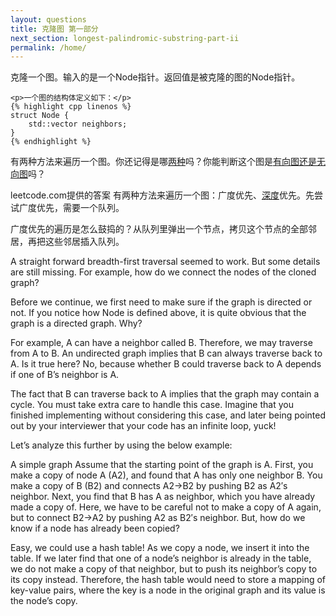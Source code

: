 ```yaml
---
layout: questions
title: 克隆图 第一部分
next_section: longest-palindromic-substring-part-ii
permalink: /home/
---
```


<div class="note info">
    <p>克隆一个图。输入的是一个Node指针。返回值是被克隆的图的Node指针。</p>

    <p>一个图的结构体定义如下：</p>
    {% highlight cpp linenos %}
    struct Node {
        std::vector neighbors;
    }
    {% endhighlight %}
</div>

<div class="note">
    <p>有两种方法来遍历一个图。你还记得是哪<a href="http://zh.wikipedia.org/zh-cn/%E5%9B%BE%E9%81%8D%E5%8E%86" target="_blank">两种</a>吗？你能判断这个图是<a href="http://zh.wikipedia.org/zh-cn/%E5%9B%BE" target="_blank">有向图还是无向图</a>吗？</p>
</div>

leetcode.com提供的答案
有两种方法来遍历一个图：广度优先、<a href="http://www.shendu.com" target="_blank">深度</a>优先。先尝试广度优先，需要一个队列。

广度优先的遍历是怎么鼓捣的？从队列里弹出一个节点，拷贝这个节点的全部邻居，再把这些邻居插入队列。

A straight forward breadth-first traversal seemed to work. But some details are still missing. For example, how do we connect the nodes of the cloned graph?

Before we continue, we first need to make sure if the graph is directed or not. If you notice how Node is defined above, it is quite obvious that the graph is a directed graph. Why?

For example, A can have a neighbor called B. Therefore, we may traverse from A to B. An undirected graph implies that B can always traverse back to A. Is it true here? No, because whether B could traverse back to A depends if one of B’s neighbor is A.

The fact that B can traverse back to A implies that the graph may contain a cycle. You must take extra care to handle this case. Imagine that you finished implementing without considering this case, and later being pointed out by your interviewer that your code has an infinite loop, yuck!

Let’s analyze this further by using the below example:

A simple graph
Assume that the starting point of the graph is A. First, you make a copy of node A (A2), and found that A has only one neighbor B. You make a copy of B (B2) and connects A2->B2 by pushing B2 as A2′s neighbor. Next, you find that B has A as neighbor, which you have already made a copy of. Here, we have to be careful not to make a copy of A again, but to connect B2->A2 by pushing A2 as B2′s neighbor. But, how do we know if a node has already been copied?

Easy, we could use a hash table! As we copy a node, we insert it into the table. If we later find that one of a node’s neighbor is already in the table, we do not make a copy of that neighbor, but to push its neighbor’s copy to its copy instead. Therefore, the hash table would need to store a mapping of key-value pairs, where the key is a node in the original graph and its value is the node’s copy.

